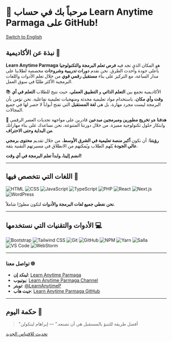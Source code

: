 # 👋 مرحباً بك في حساب Learn Anytime Parmaga على GitHub!

[Switch to English](#english-version)

## نبذة عن الأكاديمية 🌟
**Learn Anytime Parmaga** هو المكان الذي تجد فيه **فرص تعلم البرمجة والتكنولوجيا** بأعلى جودة وأحدث الطرق. نحن نقدم **دورات تدريبية وشروحات** مخصصة لطلابنا على مدار الساعة، مع التركيز على بناء **مستقبل رقمي قوي** من خلال تعلم الأدوات واللغات البرمجية الأكثر طلبًا في سوق العمل.

📚 الأكاديمية تجمع بين **التعلم الذاتي** و **التطبيق العملي**، حيث نتيح للطلاب **التعلم في أي وقت وأي مكان**، باستخدام مواد تعليمية محدثة ومنهجيات تعليمية تفاعلية. نحن نؤمن بأن البرمجة ليست مجرد مهارة، بل هي **لغة المستقبل** التي تفتح أبواباً لا حصر لها في جميع المجالات.

🚀 **هدفنا** هو **تخريج مطورين ومبرمجين مبدعين** قادرين على مواجهة تحديات العصر الرقمي وابتكار حلول تكنولوجية مميزة. من خلال دورتنا المتنوعة، نحن نساعدك على بناء مهاراتك **من البداية وحتى الاحتراف**.

**رؤيتنا**: أن نكون **أكبر منصة تعليمية في الشرق الأوسط**، من خلال تقديم **محتوى برمجي عالي الجودة** يُلهم الطلاب ويُمكنهم من الانطلاق في مسيرتهم التقنية بثقة.

**انضم إلينا، وابدأ تعلم البرمجة في أي وقت!**

---

## اللغات التي نتخصص فيها 📖
![HTML](https://img.shields.io/badge/HTML-E34F26?style=for-the-badge&logo=html5&logoColor=white)
![CSS](https://img.shields.io/badge/CSS-1572B6?style=for-the-badge&logo=css3&logoColor=white)
![JavaScript](https://img.shields.io/badge/JavaScript-F7DF1E?style=for-the-badge&logo=javascript&logoColor=black)
![TypeScript](https://img.shields.io/badge/TypeScript-3178C6?style=for-the-badge&logo=typescript&logoColor=white)
![PHP](https://img.shields.io/badge/PHP-777BB4?style=for-the-badge&logo=php&logoColor=white)
![React](https://img.shields.io/badge/React-61DAFB?style=for-the-badge&logo=react&logoColor=black)
![Next.js](https://img.shields.io/badge/Next.js-000000?style=for-the-badge&logo=nextdotjs&logoColor=white)
![WordPress](https://img.shields.io/badge/WordPress-21759B?style=for-the-badge&logo=wordpress&logoColor=white)

**نحن نغطي جميع لغات البرمجة والأدوات** لتكون مطورًا شاملاً.

---

## الأدوات والتقنيات التي نستخدمها 💻
![Bootstrap](https://img.shields.io/badge/Bootstrap-563D7C?style=for-the-badge&logo=bootstrap&logoColor=white)
![Tailwind CSS](https://img.shields.io/badge/TailwindCSS-06B6D4?style=for-the-badge&logo=tailwind-css&logoColor=white)
![Git](https://img.shields.io/badge/Git-F05032?style=for-the-badge&logo=git&logoColor=white)
![GitHub](https://img.shields.io/badge/GitHub-181717?style=for-the-badge&logo=github&logoColor=white)
![NPM](https://img.shields.io/badge/NPM-CB3837?style=for-the-badge&logo=npm&logoColor=white)
![Yarn](https://img.shields.io/badge/Yarn-2C8EBB?style=for-the-badge&logo=yarn&logoColor=white)
![Salla](https://img.shields.io/badge/Salla-1E90FF?style=for-the-badge&logo=salla&logoColor=white)
![VS Code](https://img.shields.io/badge/VS_Code-007ACC?style=for-the-badge&logo=visualstudiocode&logoColor=white)
![WebStorm](https://img.shields.io/badge/WebStorm-000000?style=for-the-badge&logo=webstorm&logoColor=white)

---

### تواصل معنا 🌐
- **لينكد إن**: [Learn Anytime Parmaga](https://linkedin.com/in/LearnAnytimeParmaga)
- **يوتيوب**: [Learn Anytime Parmaga Channel](https://youtube.com/@LearnAnytimeParmaga)
- **تويتر**: [@LearnAnytimeP](https://x.com/LearnAnytimeP)
- **جيت هاب**: [Learn Anytime Parmaga GitHub](https://github.com/LearnAnytimeParmaga)

---

## حكمة اليوم 📜
> "أفضل طريقة للتنبؤ بالمستقبل هي أن تصنعه." — إبراهام لينكولن

[تحديث للاقتباس الجديد](https://quotes.rest/qod)
